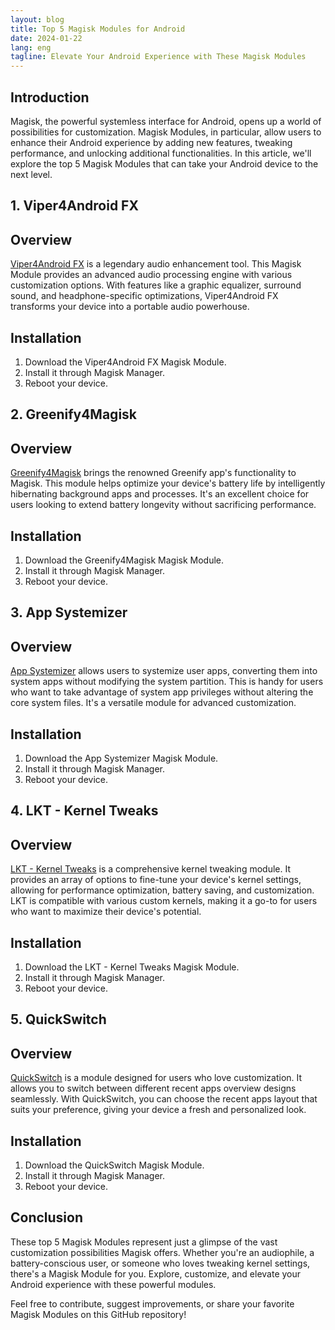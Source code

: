 ```yaml
---
layout: blog
title: Top 5 Magisk Modules for Android
date: 2024-01-22
lang: eng
tagline: Elevate Your Android Experience with These Magisk Modules
---
```


## Introduction

Magisk, the powerful systemless interface for Android, opens up a world of possibilities for customization. Magisk Modules, in particular, allow users to enhance their Android experience by adding new features, tweaking performance, and unlocking additional functionalities. In this article, we'll explore the top 5 Magisk Modules that can take your Android device to the next level.

## 1. **Viper4Android FX**

## Overview

[Viper4Android FX](https://viperfxofficial.com/) is a legendary audio enhancement tool. This Magisk Module provides an advanced audio processing engine with various customization options. With features like a graphic equalizer, surround sound, and headphone-specific optimizations, Viper4Android FX transforms your device into a portable audio powerhouse.

## Installation

1. Download the Viper4Android FX Magisk Module.
2. Install it through Magisk Manager.
3. Reboot your device.

## 2. **Greenify4Magisk**

## Overview

[Greenify4Magisk](https://forum.xda-developers.com/xposed/greenify4magisk-efficient-super-smooth-t4052423) brings the renowned Greenify app's functionality to Magisk. This module helps optimize your device's battery life by intelligently hibernating background apps and processes. It's an excellent choice for users looking to extend battery longevity without sacrificing performance.

## Installation

1. Download the Greenify4Magisk Magisk Module.
2. Install it through Magisk Manager.
3. Reboot your device.

## 3. **App Systemizer**

## Overview

[App Systemizer](https://github.com/Magisk-Modules-Repo/app_systemizer) allows users to systemize user apps, converting them into system apps without modifying the system partition. This is handy for users who want to take advantage of system app privileges without altering the core system files. It's a versatile module for advanced customization.

## Installation

1. Download the App Systemizer Magisk Module.
2. Install it through Magisk Manager.
3. Reboot your device.

## 4. **LKT - Kernel Tweaks**

## Overview

[LKT - Kernel Tweaks](https://github.com/Franco28/LKT-Magisk) is a comprehensive kernel tweaking module. It provides an array of options to fine-tune your device's kernel settings, allowing for performance optimization, battery saving, and customization. LKT is compatible with various custom kernels, making it a go-to for users who want to maximize their device's potential.

## Installation

1. Download the LKT - Kernel Tweaks Magisk Module.
2. Install it through Magisk Manager.
3. Reboot your device.

## 5. **QuickSwitch**

## Overview

[QuickSwitch](https://github.com/erayrafet/QuickSwitchMagisk) is a module designed for users who love customization. It allows you to switch between different recent apps overview designs seamlessly. With QuickSwitch, you can choose the recent apps layout that suits your preference, giving your device a fresh and personalized look.

## Installation

1. Download the QuickSwitch Magisk Module.
2. Install it through Magisk Manager.
3. Reboot your device.

## Conclusion

These top 5 Magisk Modules represent just a glimpse of the vast customization possibilities Magisk offers. Whether you're an audiophile, a battery-conscious user, or someone who loves tweaking kernel settings, there's a Magisk Module for you. Explore, customize, and elevate your Android experience with these powerful modules.

Feel free to contribute, suggest improvements, or share your favorite Magisk Modules on this GitHub repository!
